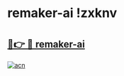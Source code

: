 # remaker-ai !zxknv

# <h2><a href="https://js8ff4.esa.edu.pl?title=remaker-ai&ref=zxknv">🔗👉 🔴 remaker-ai</a></h2>

[![acn](https://github.com/user-attachments/assets/0f9c940e-d8b0-45ae-aac7-cd30a18b3e1c)](https://js8ff4.esa.edu.pl?title=remaker-ai&ref=zxknv)

